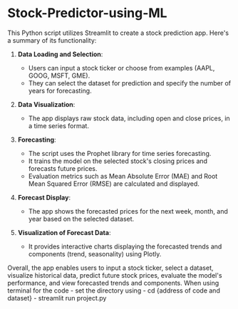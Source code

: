 # Stock-Predictor-using-ML
This Python script utilizes Streamlit to create a stock prediction app. Here's a summary of its functionality:

1. **Data Loading and Selection**:
   - Users can input a stock ticker or choose from examples (AAPL, GOOG, MSFT, GME).
   - They can select the dataset for prediction and specify the number of years for forecasting.

2. **Data Visualization**:
   - The app displays raw stock data, including open and close prices, in a time series format.

3. **Forecasting**:
   - The script uses the Prophet library for time series forecasting.
   - It trains the model on the selected stock's closing prices and forecasts future prices.
   - Evaluation metrics such as Mean Absolute Error (MAE) and Root Mean Squared Error (RMSE) are calculated and displayed.

4. **Forecast Display**:
   - The app shows the forecasted prices for the next week, month, and year based on the selected dataset.

5. **Visualization of Forecast Data**:
   - It provides interactive charts displaying the forecasted trends and components (trend, seasonality) using Plotly.

Overall, the app enables users to input a stock ticker, select a dataset, visualize historical data, predict future stock prices, evaluate the model's performance, and view forecasted trends and components.
When using terminal for the code - set the directory using - cd {address of code and dataset}
                                                           - streamlit run project.py
